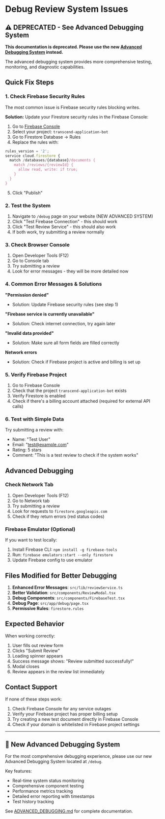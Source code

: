 # Debug Review System Issues

## ⚠️ DEPRECATED - See Advanced Debugging System

**This documentation is deprecated. Please use the new [Advanced Debugging System](/debug) instead.**

The advanced debugging system provides more comprehensive testing, monitoring, and diagnostic capabilities.

## Quick Fix Steps

### 1. Check Firebase Security Rules
The most common issue is Firebase security rules blocking writes. 

**Solution:** Update your Firestore security rules in the Firebase Console:

1. Go to [Firebase Console](https://console.firebase.google.com/)
2. Select your project: `transcend-application-bot`
3. Go to Firestore Database → Rules
4. Replace the rules with:

```javascript
rules_version = '2';
service cloud.firestore {
  match /databases/{database}/documents {
    match /reviews/{reviewId} {
      allow read, write: if true;
    }
  }
}
```

5. Click "Publish"

### 2. Test the System
1. Navigate to `/debug` page on your website (NEW ADVANCED SYSTEM)
2. Click "Test Firebase Connection" - this should work
3. Click "Test Review Service" - this should also work
4. If both work, try submitting a review normally

### 3. Check Browser Console
1. Open Developer Tools (F12)
2. Go to Console tab
3. Try submitting a review
4. Look for error messages - they will be more detailed now

### 4. Common Error Messages & Solutions

**"Permission denied"**
- Solution: Update Firebase security rules (see step 1)

**"Firebase service is currently unavailable"**
- Solution: Check internet connection, try again later

**"Invalid data provided"**
- Solution: Make sure all form fields are filled correctly

**Network errors**
- Solution: Check if Firebase project is active and billing is set up

### 5. Verify Firebase Project
1. Go to Firebase Console
2. Check that the project `transcend-application-bot` exists
3. Verify Firestore is enabled
4. Check if there's a billing account attached (required for external API calls)

### 6. Test with Simple Data
Try submitting a review with:
- Name: "Test User"
- Email: "test@example.com" 
- Rating: 5 stars
- Comment: "This is a test review to check if the system works"

## Advanced Debugging

### Check Network Tab
1. Open Developer Tools (F12)
2. Go to Network tab
3. Try submitting a review
4. Look for requests to `firestore.googleapis.com`
5. Check if they return errors (red status codes)

### Firebase Emulator (Optional)
If you want to test locally:
1. Install Firebase CLI: `npm install -g firebase-tools`
2. Run: `firebase emulators:start --only firestore`
3. Update Firebase config to use emulator

## Files Modified for Better Debugging

1. **Enhanced Error Messages**: `src/lib/reviewService.ts`
2. **Better Validation**: `src/components/ReviewModal.tsx`
3. **Debug Components**: `src/components/FirebaseTest.tsx`
4. **Debug Page**: `src/app/debug/page.tsx`
5. **Permissive Rules**: `firestore.rules`

## Expected Behavior

When working correctly:
1. User fills out review form
2. Clicks "Submit Review"
3. Loading spinner appears
4. Success message shows: "Review submitted successfully!"
5. Modal closes
6. Review appears in the review list immediately

## Contact Support

If none of these steps work:
1. Check Firebase Console for any service outages
2. Verify your Firebase project has proper billing setup
3. Try creating a new test document directly in Firebase Console
4. Check if your domain is whitelisted in Firebase project settings

---

## 🚀 New Advanced Debugging System

For the most comprehensive debugging experience, please use our new Advanced Debugging System located at `/debug`.

Key features:
- Real-time system status monitoring
- Comprehensive component testing
- Performance metrics tracking
- Detailed error reporting with timestamps
- Test history tracking

See [ADVANCED_DEBUGGING.md](ADVANCED_DEBUGGING.md) for complete documentation.
